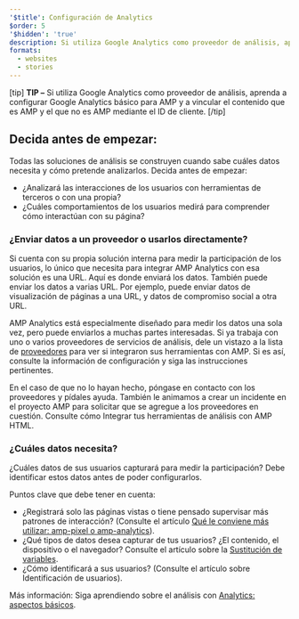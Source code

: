 ```yaml
---
'$title': Configuración de Analytics
$order: 5
'$hidden': 'true'
description: Si utiliza Google Analytics como proveedor de análisis, aprenda a configurar Google Analytics básico para AMP y a vincular el contenido que es AMP y el que no es AMP mediante el ID de cliente.
formats:
  - websites
  - stories
---
```


[tip] <strong>TIP –</strong> Si utiliza Google Analytics como proveedor de análisis, aprenda a <a>configurar Google Analytics básico para AMP</a> y a <a>vincular el contenido que es AMP y el que no es AMP mediante el ID de cliente</a>. [/tip]

## Decida antes de empezar:

Todas las soluciones de análisis se construyen cuando sabe cuáles datos necesita y cómo pretende analizarlos. Decida antes de empezar:

- ¿Analizará las interacciones de los usuarios con herramientas de terceros o con una propia?
- ¿Cuáles comportamientos de los usuarios medirá para comprender cómo interactúan con su página?

### ¿Enviar datos a un proveedor o usarlos directamente?

Si cuenta con su propia solución interna para medir la participación de los usuarios, lo único que necesita para integrar AMP Analytics con esa solución es una URL. Aquí es donde enviará los datos. También puede enviar los datos a varias URL. Por ejemplo, puede enviar datos de visualización de páginas a una URL, y datos de compromiso social a otra URL.

AMP Analytics está especialmente diseñado para medir los datos una sola vez, pero puede enviarlos a muchas partes interesadas. Si ya trabaja con uno o varios proveedores de servicios de análisis, dele un vistazo a la lista de [proveedores](https://github.com/ampproject/amphtml/issues/new) para ver si integraron sus herramientas con AMP. Si es así, consulte la información de configuración y siga las instrucciones pertinentes.

En el caso de que no lo hayan hecho, póngase en contacto con los proveedores y pídales ayuda. También le animamos a <a>crear un incidente en el proyecto AMP</a> para solicitar que se agregue a los proveedores en cuestión. Consulte cómo <a>Integrar tus herramientas de análisis con AMP HTML</a>.

### ¿Cuáles datos necesita?

¿Cuáles datos de sus usuarios capturará para medir la participación? Debe identificar estos datos antes de poder configurarlos.

Puntos clave que debe tener en cuenta:

- ¿Registrará solo las páginas vistas o tiene pensado supervisar más patrones de interacción? (Consulte el artículo [Qué le conviene más utilizar: amp-pixel o amp-analytics](analytics_basics.md#use-amp-pixel-or-amp-analytics)).
- ¿Qué tipos de datos desea capturar de tus usuarios? ¿El contenido, el dispositivo o el navegador? Consulte el artículo sobre la [Sustitución de variables](analytics_basics.md).
- ¿Cómo identificará a sus usuarios? (Consulte el artículo sobre <a>Identificación de usuarios</a>).

Más información: Siga aprendiendo sobre el análisis con [Analytics: aspectos básicos](analytics_basics.md).
